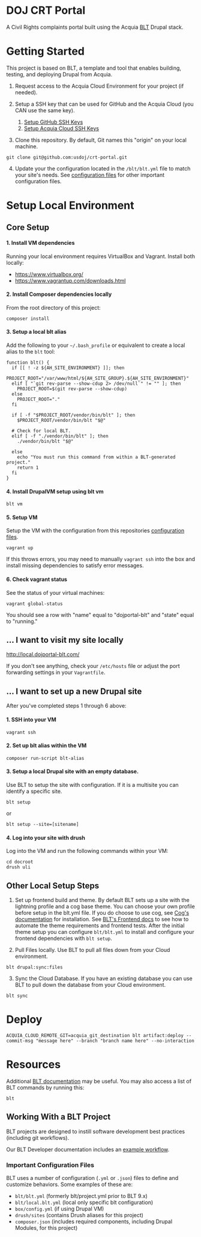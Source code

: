 # DOJ CRT Portal

A Civil Rights complaints portal built using the Acquia [BLT](https://github.com/acquia/blt) Drupal stack.

# Getting Started

This project is based on BLT, a  template and tool that enables building, testing, and deploying Drupal from Acquia.

1. Request access to the Acquia Cloud Environment for your project (if needed).

2. Setup a SSH key that can be used for GitHub and the Acquia Cloud (you CAN use the same key).
    1. [Setup GitHub SSH Keys](https://help.github.com/articles/adding-a-new-ssh-key-to-your-github-account/)
    2. [Setup Acquia Cloud SSH Keys](https://docs.acquia.com/acquia-cloud/ssh/generate)

3. Clone this repository. By default, Git names this "origin" on your local machine.

```
git clone git@github.com:usdoj/crt-portal.git
```

4. Update your the configuration located in the `/blt/blt.yml` file to match your site's needs. See [configuration files](#important-configuration-files) for other important configuration files.

# Setup Local Environment

## Core Setup

#### 1. Install VM dependencies

Running your local environment requires VirtualBox and Vagrant. Install both locally:

- https://www.virtualbox.org/
- https://www.vagrantup.com/downloads.html

#### 2. Install Composer dependencies locally

From the root directory of this project:

```
composer install
```

#### 3. Setup a local blt alias

Add the following to your `~/.bash_profile` or equivalent to create a local alias to the `blt` tool:

```
function blt() {
  if [[ ! -z ${AH_SITE_ENVIRONMENT} ]]; then
    PROJECT_ROOT="/var/www/html/${AH_SITE_GROUP}.${AH_SITE_ENVIRONMENT}"
  elif [ "`git rev-parse --show-cdup 2> /dev/null`" != "" ]; then
    PROJECT_ROOT=$(git rev-parse --show-cdup)
  else
    PROJECT_ROOT="."
  fi

  if [ -f "$PROJECT_ROOT/vendor/bin/blt" ]; then
    $PROJECT_ROOT/vendor/bin/blt "$@"

  # Check for local BLT.
  elif [ -f "./vendor/bin/blt" ]; then
    ./vendor/bin/blt "$@"

  else
    echo "You must run this command from within a BLT-generated project."
    return 1
  fi
}

```

#### 4. Install DrupalVM setup using blt vm

```
blt vm
```

#### 5. Setup VM

Setup the VM with the configuration from this repositories [configuration files](#important-configuration-files).

```
vagrant up
```

If this throws errors, you may need to manually `vagrant ssh` into the box and install missing dependencies to satisfy error messages.

#### 6. Check vagrant status

See the status of your virtual machines:

```
vagrant global-status
```

You should see a row with "name" equal to "dojportal-blt" and "state" equal to "running."

## ... I want to visit my site locally

http://local.dojportal-blt.com/

If you don't see anything, check your `/etc/hosts` file or adjust the port forwarding settings in your `Vagrantfile`.

## ... I want to set up a new Drupal site

After you've completed steps 1 through 6 above:

#### 1. SSH into your VM

```
vagrant ssh
```

#### 2. Set up blt alias within the VM

```
composer run-script blt-alias
```

#### 3. Setup a local Drupal site with an empty database.
Use BLT to setup the site with configuration.  If it is a multisite you can identify a specific site.

```
blt setup
```
or

```
blt setup --site=[sitename]
```

#### 4. Log into your site with drush

Log into the VM and run the following commands within your VM:

```
cd docroot
drush uli
```

## Other Local Setup Steps

1. Set up frontend build and theme.
By default BLT sets up a site with the lightning profile and a cog base theme. You can choose your own profile before setup in the blt.yml file. If you do choose to use cog, see [Cog's documentation](https://github.com/acquia-pso/cog/blob/8.x-1.x/STARTERKIT/README.md#create-cog-sub-theme) for installation.
See [BLT's Frontend docs](https://docs.acquia.com/blt/developer/frontend/) to see how to automate the theme requirements and frontend tests.
After the initial theme setup you can configure `blt/blt.yml` to install and configure your frontend dependencies with `blt setup`.

2. Pull Files locally.
Use BLT to pull all files down from your Cloud environment.

```
blt drupal:sync:files
```

3. Sync the Cloud Database.
If you have an existing database you can use BLT to pull down the database from your Cloud environment.

```
blt sync
```

# Deploy

```
ACQUIA_CLOUD_REMOTE_GIT=acquia_git_destination blt artifact:deploy --commit-msg "message here" --branch "branch name here" --no-interaction
```

# Resources

Additional [BLT documentation](https://docs.acquia.com/blt/) may be useful. You may also access a list of BLT commands by running this:

```
blt
```

<!---
Note the following properties of this project:
* Primary development branch: #GIT_PRIMARY_DEV_BRANCH
* Local environment: #LOCAL_DEV_SITE_ALIAS
* Local site URL: #LOCAL_DEV_URL
--->

## Working With a BLT Project

BLT projects are designed to instill software development best practices (including git workflows).

Our BLT Developer documentation includes an [example workflow](https://docs.acquia.com/blt/developer/dev-workflow/).

### Important Configuration Files

BLT uses a number of configuration (`.yml` or `.json`) files to define and customize behaviors. Some examples of these are:

* `blt/blt.yml` (formerly blt/project.yml prior to BLT 9.x)
* `blt/local.blt.yml` (local only specific blt configuration)
* `box/config.yml` (if using Drupal VM)
* `drush/sites` (contains Drush aliases for this project)
* `composer.json` (includes required components, including Drupal Modules, for this project)
